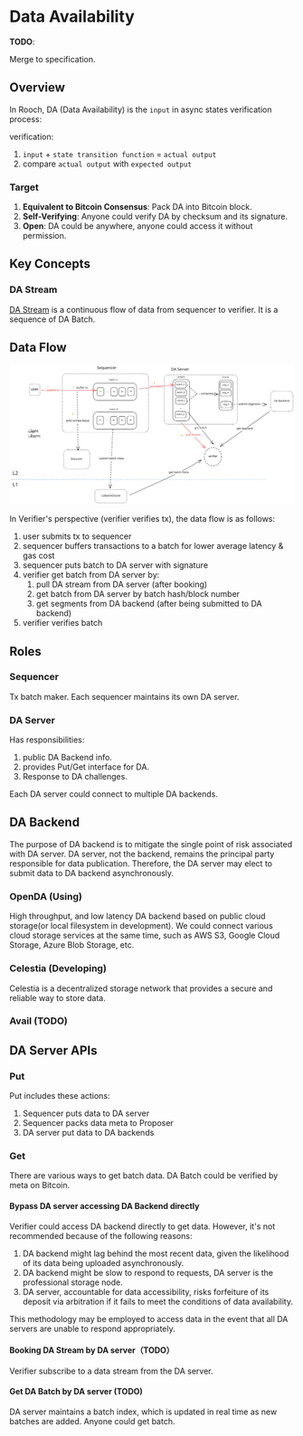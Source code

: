 Data Availability
===

**TODO**:

Merge to specification.

## Overview

In Rooch, DA (Data Availability) is the `input` in async states verification process:

verification:

1. `input` + `state transition function` = `actual output`
2. compare `actual output` with `expected output`

### Target

1. **Equivalent to Bitcoin Consensus**: Pack DA into Bitcoin block.
2. **Self-Verifying**: Anyone could verify DA by checksum and its signature.
3. **Open**: DA could be anywhere, anyone could access it without permission.

## Key Concepts

### DA Stream

[DA Stream](./docs/stream.md) is a continuous flow of data from sequencer to verifier. It is a sequence of DA Batch.

## Data Flow

![da-data-flow](../../docs/website/public/docs/da-data-flow-overview.svg)

In Verifier's perspective (verifier verifies tx), the data flow is as follows:

1. user submits tx to sequencer
2. sequencer buffers transactions to a batch for lower average latency & gas cost
3. sequencer puts batch to DA server with signature
4. verifier get batch from DA server by:
    1. pull DA stream from DA server (after booking)
    2. get batch from DA server by batch hash/block number
    3. get segments from DA backend (after being submitted to DA backend)
5. verifier verifies batch

## Roles

### Sequencer

Tx batch maker. Each sequencer maintains its own DA server.

### DA Server

Has responsibilities:

1. public DA Backend info.
2. provides Put/Get interface for DA.
3. Response to DA challenges.

Each DA server could connect to multiple DA backends.

## DA Backend

The purpose of DA backend is to mitigate the single point of risk associated with DA server. DA server,
not the backend, remains the principal party responsible for data publication. Therefore, the DA server may elect to
submit data to DA backend asynchronously.

### OpenDA (Using)

High throughput, and low latency DA backend based on public cloud storage(or local filesystem in development). We could
connect various cloud storage services at the same time, such as AWS S3, Google Cloud Storage, Azure Blob Storage, etc.

### Celestia (Developing)

Celestia is a decentralized storage network that provides a secure and reliable way to store data.

### Avail (TODO)

## DA Server APIs

### Put

Put includes these actions:

1. Sequencer puts data to DA server
2. Sequencer packs data meta to Proposer
3. DA server put data to DA backends

### Get

There are various ways to get batch data. DA Batch could be verified by meta on Bitcoin.

#### Bypass DA server accessing DA Backend directly

Verifier could access DA backend directly to get data. However, it's not recommended because of the following reasons:

1. DA backend might lag behind the most recent data, given the likelihood of its data being uploaded asynchronously.
2. DA backend might be slow to respond to requests, DA server is the professional storage node.
3. DA server, accountable for data accessibility, risks forfeiture of its deposit via arbitration if it fails to meet
   the conditions of data availability.

This methodology may be employed to access data in the event that all DA servers are unable to respond appropriately.

#### Booking DA Stream by DA server（TODO）

Verifier subscribe to a data stream from the DA server.

#### Get DA Batch by DA server (TODO)

DA server maintains a batch index, which is updated in real time as new batches are added. Anyone could get batch.
